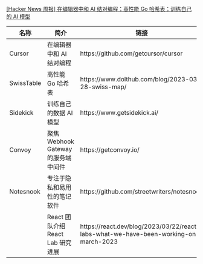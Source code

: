 [[Hacker News 周报] 在编辑器中和 AI 结对编程；高性能 Go 哈希表；训练自己的 AI
模型](https://www.bilibili.com/video/BV1fX4y1r7CW)
<table>
  <theader>
    <th>名称</th>
    <th>简介</th>
    <th>链接</th>
  </theader>
  <tbody>
    <tr>
      <td>Cursor</td>
      <td>在编辑器中和 AI 结对编程</td>
      <td>https://github.com/getcursor/cursor</td>
    </tr><tr>
      <td>SwissTable</td>
      <td>高性能 Go 哈希表</td>
      <td>https://www.dolthub.com/blog/2023-03-28-swiss-map/</td>
    </tr><tr>
      <td>Sidekick</td>
      <td>训练自己的数据 AI 模型</td>
      <td>https://www.getsidekick.ai/</td>
    </tr><tr>
      <td>Convoy</td>
      <td>聚焦 Webhook Gateway 的服务端中间件</td>
      <td>https://getconvoy.io/</td>
    </tr><tr>
      <td>Notesnook</td>
      <td>专注于隐私和易用性的笔记软件</td>
      <td>https://github.com/streetwriters/notesnook</td>
    </tr><tr>
      <td></td>
      <td>React 团队介绍 React Lab 研究进展</td>
      <td>https://react.dev/blog/2023/03/22/react-labs-what-we-have-been-working-on-march-2023</td>
    </tr>
  </tbody>
</table>